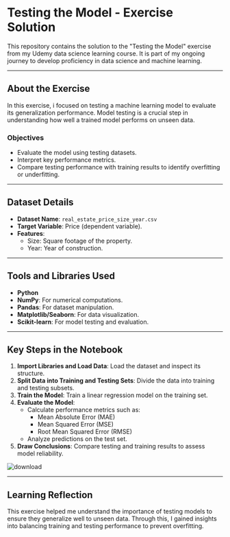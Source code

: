 # Testing the Model - Exercise Solution

This repository contains the solution to the "Testing the Model" exercise from my Udemy data science learning course. It is part of my ongoing journey to develop proficiency in data science and machine learning.

---

## About the Exercise

In this exercise, i focused on testing a machine learning model to evaluate its generalization performance. Model testing is a crucial step in understanding how well a trained model performs on unseen data.

### Objectives
- Evaluate the model using testing datasets.
- Interpret key performance metrics.
- Compare testing performance with training results to identify overfitting or underfitting.

---

## Dataset Details

- **Dataset Name**: `real_estate_price_size_year.csv`
- **Target Variable**: Price (dependent variable).
- **Features**:
  - Size: Square footage of the property.
  - Year: Year of construction.

---

## Tools and Libraries Used

- **Python**
- **NumPy**: For numerical computations.
- **Pandas**: For dataset manipulation.
- **Matplotlib/Seaborn**: For data visualization.
- **Scikit-learn**: For model testing and evaluation.

---

## Key Steps in the Notebook

1. **Import Libraries and Load Data**:
   Load the dataset and inspect its structure.
2. **Split Data into Training and Testing Sets**:
   Divide the data into training and testing subsets.
3. **Train the Model**:
   Train a linear regression model on the training set.
4. **Evaluate the Model**:
   - Calculate performance metrics such as:
     - Mean Absolute Error (MAE)
     - Mean Squared Error (MSE)
     - Root Mean Squared Error (RMSE)
   - Analyze predictions on the test set.
5. **Draw Conclusions**:
   Compare testing and training results to assess model reliability.

![download](https://github.com/user-attachments/assets/7c8c9feb-1153-4cef-9103-21f19098dfcf)

---

## Learning Reflection
This exercise helped me understand the importance of testing models to ensure they generalize well to unseen data. Through this, I gained insights into balancing training and testing performance to prevent overfitting.
